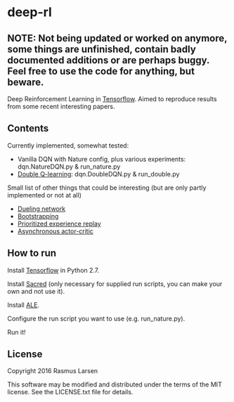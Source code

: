 # deep-rl
## NOTE: Not being updated or worked on anymore, some things are unfinished, contain badly documented additions or are perhaps buggy. Feel free to use the code for anything, but beware.
Deep Reinforcement Learning in [Tensorflow](https://github.com/tensorflow/tensorflow).
Aimed to reproduce results from some recent interesting papers.

## Contents
Currently implemented, somewhat tested:
- Vanilla DQN with Nature config, plus various experiments: dqn.NatureDQN.py & run_nature.py
- [Double Q-learning](http://arxiv.org/abs/1509.06461): dqn.DoubleDQN.py & run_double.py

Small list of other things that could be interesting (but are only partly implemented or not at all)
- [Dueling network](http://arxiv.org/pdf/1511.06581v2.pdf)
- [Bootstrapping](http://arxiv.org/abs/1602.04621)
- [Prioritized experience replay](http://arxiv.org/abs/1511.05952)
- [Asynchronous actor-critic](http://arxiv.org/abs/1602.01783)

## How to run
Install [Tensorflow](https://github.com/tensorflow/tensorflow) in Python 2.7.

Install [Sacred](https://sacred.readthedocs.org/en/latest/index.html) (only necessary for supplied run scripts, you can make your own and not use it).

Install [ALE](https://github.com/mgbellemare/Arcade-Learning-Environment).

Configure the run script you want to use (e.g. run_nature.py).

Run it!


## License
Copyright 2016 Rasmus Larsen

This software may be modified and distributed under the terms
of the MIT license. See the LICENSE.txt file for details.
